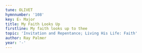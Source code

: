 ```yaml
---
tune: OLIVET
hymnnumber: '108'
key: E♭ Major
title: My Faith Looks Up
firstline: My faith looks up to thee
topic: 'Invitation and Repentance; Living His Life: Faith'
author: Ray Palmer
year: '-'
---
```

